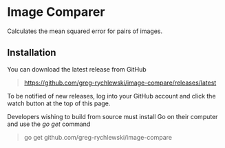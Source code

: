 # Image Comparer

Calculates the mean squared error for pairs of images.

## Installation

You can download the latest release from GitHub

> https://github.com/greg-rychlewski/image-compare/releases/latest

To be notified of new releases, log into your GitHub account and click the watch button at the top of this page.

Developers wishing to build from source must install Go on their computer and use the _go_ _get_ command
  
> go get github.com/greg-rychlewski/image-compare
  

